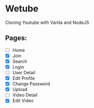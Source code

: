 # Wetube

Cloning Youtube with Vanila and NodeJS

## Pages:

- [ ] Home
- [x] Join
- [x] Search
- [x] Login
- [ ] User Detail
- [x] Edit Profile
- [x] Change Password
- [x] Upload
- [ ] Video Detail
- [x] Edit Video